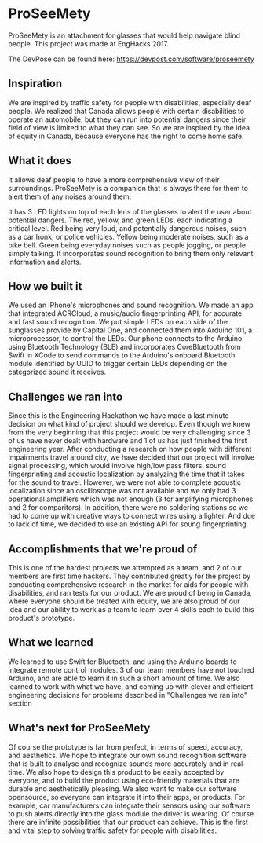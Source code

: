 # ProSeeMety
ProSeeMety is an attachment for glasses that would help navigate blind people. This project was made at EngHacks 2017.

The DevPose can be found here: https://devpost.com/software/proseemety

## Inspiration
We are inspired by traffic safety for people with disabilities, especially deaf people. We realized that Canada allows people with certain disabilities to operate an automobile, but they can run into potential dangers since their field of view is limited to what they can see. So we are inspired by the idea of equity in Canada, because everyone has the right to come home safe.

## What it does
It allows deaf people to have a more comprehensive view of their surroundings. ProSeeMety is a companion that is always there for them to alert them of any noises around them.

It has 3 LED lights on top of each lens of the glasses to alert the user about potential dangers. The red, yellow, and green LEDs, each indicating a critical level. Red being very loud, and potentially dangerous noises, such as a car honk, or police vehicles. Yellow being moderate noises, such as a bike bell. Green being everyday noises such as people jogging, or people simply talking. It incorporates sound recognition to bring them only relevant information and alerts.

## How we built it
We used an iPhone's microphones and sound recognition. We made an app that integrated ACRCloud, a music/audio fingerprinting API, for accurate and fast sound recognition. We put simple LEDs on each side of the sunglasses provide by Capital One, and connected them into Arduino 101, a microprocessor, to control the LEDs. Our phone connects to the Arduino using Bluetooth Technology (BLE) and incorporates CoreBluetooth from Swift in XCode to send commands to the Arduino's onboard Bluetooth module identified by UUID to trigger certain LEDs depending on the categorized sound it receives.

## Challenges we ran into
Since this is the Engineering Hackathon we have made a last minute decision on what kind of project should we develop. Even though we knew from the very beginning that this project would be very challenging since 3 of us have never dealt with hardware and 1 of us has just finished the first engineering year. After conducting a research on how people with different impairments travel around city, we have decided that our project will involve signal processing, which would involve high/low pass filters, sound fingerprinting and acoustic localization by analyzing the time that it takes for the sound to travel. However, we were not able to complete acoustic localization since an oscilloscope was not available and we only had 3 operational amplifiers which was not enough (3 for amplifying microphones and 2 for comparitors). In addition, there were no soldering stations so we had to come up with creative ways to connect wires using a lighter. And due to lack of time, we decided to use an existing API for soung fingerprinting.

## Accomplishments that we're proud of
This is one of the hardest projects we attempted as a team, and 2 of our members are first time hackers. They contributed greatly for the project by conducting comprehensive research in the market for aids for people with disabilities, and ran tests for our product. We are proud of being in Canada, where everyone should be treated with equity, we are also proud of our idea and our ability to work as a team to learn over 4 skills each to build this product's prototype.

## What we learned
We learned to use Swift for Bluetooth, and using the Arduino boards to integrate remote control modules. 3 of our team members have not touched Arduino, and are able to learn it in such a short amount of time. We also learned to work with what we have, and coming up with clever and efficient engineering decisions for problems described in "Challenges we ran into" section

## What's next for ProSeeMety
Of course the prototype is far from perfect, in terms of speed, accuracy, and aesthetics. We hope to integrate our own sound recognition software that is built to analyse and recognize sounds more accurately and in real-time. We also hope to design this product to be easily accepted by everyone, and to build the product using eco-friendly materials that are durable and aesthetically pleasing. We also want to make our software opensource, so everyone can integrate it into their apps, or products. For example, car manufacturers can integrate their sensors using our software to push alerts directly into the glass module the driver is wearing. Of course there are infinite possibilities that our product can achieve. This is the first and vital step to solving traffic safety for people with disabilities.
